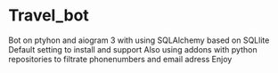 # Travel_bot
Bot on ptyhon and aiogram 3 with using SQLAlchemy based on SQLlite
Default setting to install and support
Also using addons with python repositories to filtrate phonenumbers and email adress
Enjoy
